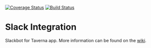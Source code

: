 [![Coverage Status](https://coveralls.io/repos/github/teamtaverna/slack_integration/badge.svg?branch=master)](https://coveralls.io/github/teamtaverna/slack_integration?branch=master) [![Build Status](https://travis-ci.org/teamtaverna/slack_integration.svg?branch=master)](https://travis-ci.org/teamtaverna/slack_integration)

# Slack Integration
Slackbot for Taverna app. More information can be found on the [wiki](https://github.com/teamtaverna/taverna/wiki).
